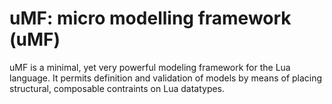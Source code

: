 uMF: micro modelling framework (uMF)
====================================

uMF is a minimal, yet very powerful modeling framework for the Lua
language. It permits definition and validation of models by means of
placing structural, composable contraints on Lua datatypes.







